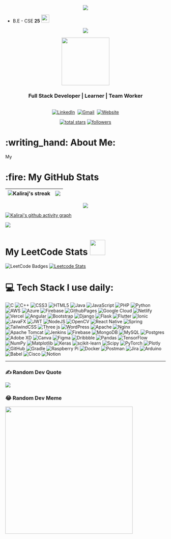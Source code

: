 <p align="center">
  <img src="https://capsule-render.vercel.app/api?type=waving&color=gradient&height=300&section=header&text=Hey%20Everyone&fontSize=90" />
</p>

- B.E - CSE **25** <img src="https://github.com/Kalirajm01/Kalirajm01/assets/92640470/f7475865-7b60-4fa6-aa8a-41a2b60e0155" height="25">

<p align="center">
  <a href="https://github.com/DenverCoder1/readme-typing-svg"><img src="https://readme-typing-svg.herokuapp.com?color=F73C07&lines=I+am+Kaliraj+%F0%9F%91%8B+;Computer%20Science%20Engineer;Full%20Stack%20Developer;Self%20Learner&center=true&width=380&height=45"></a>
</p>
<div id="header" align="center">
  <img src="https://media.giphy.com/media/jdPMeyv9rn0hZHh8n9/giphy.gif" width="150"/>
</div>

<h3 align="center">Full Stack Developer | Learner | Team Worker</h3>


<p align="center">
<br>
<a href="https://www.linkedin.com/in/kaliraj01/"><img src="https://img.shields.io/badge/linkedin-%230077B5.svg?&style=for-the-badge&logo=linkedin&logoColor=white" alt="LinkedIn" /></a>&nbsp;
<a href="mailto:kalirajm01@gmail.com?subject=Hi%20Kaliraj"><img src="https://img.shields.io/badge/gmail-%23D14836.svg?&style=for-the-badge&logo=gmail&logoColor=white" alt="Gmail"/></a>&nbsp;
<a href="https://kaliraj.netlify.app/"><img alt="Website" src="https://img.shields.io/website?style=for-the-badge&up_message=portfolio&url=https%3A%2F%2Fkkvanonymous.github.io%2F"></a>
</p>

<p align="center">
  <a href="https://github.com/Kalirajm01?tab=repositories&sort=stargazers">
    <img alt="total stars" title="Total stars on GitHub" src="https://custom-icon-badges.herokuapp.com/badge/dynamic/json?logo=star&color=55960c&labelColor=488207&label=Stars&style=for-the-badge&query=%24.stars&url=https://api.github-star-counter.workers.dev/user/kalirajm01"/></a>
  <a href="https://github.com/kalirajm01?tab=followers">
    <img alt="followers" title="Follow me on Github" src="https://custom-icon-badges.herokuapp.com/github/followers/kalirajm01?color=236ad3&labelColor=1155ba&style=for-the-badge&logo=person-add&label=Follow&logoColor=white"/></a>
</p>

<h1> :writing_hand: About Me:</h1>

My

<h1> :fire: My GitHub Stats</h1>

|<img align=center alt="Kaliraj's streak" src="https://github-readme-stats.vercel.app/api?username=kalirajm01&show_icons=true&count_private=true&include_all_commits=true"/>|<img src="https://github-readme-streak-stats.herokuapp.com/?&user=kalirajm01&theme=dark"/>|
|---|---|

<p align="center">
<img src="https://github-profile-trophy.vercel.app/?username=kalirajm01&theme=darkhub">

[![Kaliraj's github activity graph](https://github-readme-activity-graph.vercel.app/graph?username=kalirajm01&bg_color=000000&color=ffffff&line=51f565&point=ffffff&area=true&hide_border=true)](https://github.com/kalirajm01/github-readme-activity-graph)
</p>

![](https://github-contributor-stats.vercel.app/api?username=kalirajm01&limit=5&theme=highcontrast&combine_all_yearly_contributions=true)

<h1>My LeetCode Stats <img src="https://media.giphy.com/media/cmOBZdewjfLzV9NQiH/giphy.gif" width="48" /></h1>

<img src="https://leetcode-badge-showcase.vercel.app/api?username=kalirajm&theme=mint" alt="LeetCode Badges"/> [![Leetcode Stats](https://leetcard.jacoblin.cool/kalirajm?ext=contest&theme=dark)](https://leetcode.com/kalirajm)

# 💻 Tech Stack I use daily:
![C](https://img.shields.io/badge/c-%2300599C.svg?style=flat-square&logo=c&logoColor=white) ![C++](https://img.shields.io/badge/c++-%2300599C.svg?style=flat-square&logo=c%2B%2B&logoColor=white) ![CSS3](https://img.shields.io/badge/css3-%231572B6.svg?style=flat-square&logo=css3&logoColor=white) ![HTML5](https://img.shields.io/badge/html5-%23E34F26.svg?style=flat-square&logo=html5&logoColor=white) ![Java](https://img.shields.io/badge/java-%23ED8B00.svg?style=flat-square&logo=openjdk&logoColor=white) ![JavaScript](https://img.shields.io/badge/javascript-%23323330.svg?style=flat-square&logo=javascript&logoColor=%23F7DF1E) ![PHP](https://img.shields.io/badge/php-%23777BB4.svg?style=flat-square&logo=php&logoColor=white) ![Python](https://img.shields.io/badge/python-3670A0?style=flat-square&logo=python&logoColor=ffdd54) ![AWS](https://img.shields.io/badge/AWS-%23FF9900.svg?style=flat-square&logo=amazon-aws&logoColor=white) ![Azure](https://img.shields.io/badge/azure-%230072C6.svg?style=flat-square&logo=microsoftazure&logoColor=white) ![Firebase](https://img.shields.io/badge/firebase-%23039BE5.svg?style=flat-square&logo=firebase) ![GithubPages](https://img.shields.io/badge/github%20pages-121013?style=flat-square&logo=github&logoColor=white) ![Google Cloud](https://img.shields.io/badge/GoogleCloud-%234285F4.svg?style=flat-square&logo=google-cloud&logoColor=white) ![Netlify](https://img.shields.io/badge/netlify-%23000000.svg?style=flat-square&logo=netlify&logoColor=#00C7B7) ![Vercel](https://img.shields.io/badge/vercel-%23000000.svg?style=flat-square&logo=vercel&logoColor=white) ![Angular](https://img.shields.io/badge/angular-%23DD0031.svg?style=flat-square&logo=angular&logoColor=white) ![Bootstrap](https://img.shields.io/badge/bootstrap-%238511FA.svg?style=flat-square&logo=bootstrap&logoColor=white) ![Django](https://img.shields.io/badge/django-%23092E20.svg?style=flat-square&logo=django&logoColor=white) ![Flask](https://img.shields.io/badge/flask-%23000.svg?style=flat-square&logo=flask&logoColor=white) ![Flutter](https://img.shields.io/badge/Flutter-%2302569B.svg?style=flat-square&logo=Flutter&logoColor=white) ![Ionic](https://img.shields.io/badge/Ionic-%233880FF.svg?style=flat-square&logo=Ionic&logoColor=white) ![JavaFX](https://img.shields.io/badge/javafx-%23FF0000.svg?style=flat-square&logo=javafx&logoColor=white) ![JWT](https://img.shields.io/badge/JWT-black?style=flat-square&logo=JSON%20web%20tokens) ![NodeJS](https://img.shields.io/badge/node.js-6DA55F?style=flat-square&logo=node.js&logoColor=white) ![OpenCV](https://img.shields.io/badge/opencv-%23white.svg?style=flat-square&logo=opencv&logoColor=white) ![React Native](https://img.shields.io/badge/react_native-%2320232a.svg?style=flat-square&logo=react&logoColor=%2361DAFB) ![Spring](https://img.shields.io/badge/spring-%236DB33F.svg?style=flat-square&logo=spring&logoColor=white) ![TailwindCSS](https://img.shields.io/badge/tailwindcss-%2338B2AC.svg?style=flat-square&logo=tailwind-css&logoColor=white) ![Three js](https://img.shields.io/badge/threejs-black?style=flat-square&logo=three.js&logoColor=white) ![WordPress](https://img.shields.io/badge/WordPress-%23117AC9.svg?style=flat-square&logo=WordPress&logoColor=white) ![Apache](https://img.shields.io/badge/apache-%23D42029.svg?style=flat-square&logo=apache&logoColor=white) ![Nginx](https://img.shields.io/badge/nginx-%23009639.svg?style=flat-square&logo=nginx&logoColor=white) ![Apache Tomcat](https://img.shields.io/badge/apache%20tomcat-%23F8DC75.svg?style=flat-square&logo=apache-tomcat&logoColor=black) ![Jenkins](https://img.shields.io/badge/jenkins-%232C5263.svg?style=flat-square&logo=jenkins&logoColor=white) ![Firebase](https://img.shields.io/badge/firebase-a08021?style=flat-square&logo=firebase&logoColor=ffcd34) ![MongoDB](https://img.shields.io/badge/MongoDB-%234ea94b.svg?style=flat-square&logo=mongodb&logoColor=white) ![MySQL](https://img.shields.io/badge/mysql-4479A1.svg?style=flat-square&logo=mysql&logoColor=white) ![Postgres](https://img.shields.io/badge/postgres-%23316192.svg?style=flat-square&logo=postgresql&logoColor=white) ![Adobe XD](https://img.shields.io/badge/Adobe%20XD-470137?style=flat-square&logo=Adobe%20XD&logoColor=#FF61F6) ![Canva](https://img.shields.io/badge/Canva-%2300C4CC.svg?style=flat-square&logo=Canva&logoColor=white) ![Figma](https://img.shields.io/badge/figma-%23F24E1E.svg?style=flat-square&logo=figma&logoColor=white) ![Dribbble](https://img.shields.io/badge/Dribbble-EA4C89?style=flat-square&logo=dribbble&logoColor=white) ![Pandas](https://img.shields.io/badge/pandas-%23150458.svg?style=flat-square&logo=pandas&logoColor=white) ![TensorFlow](https://img.shields.io/badge/TensorFlow-%23FF6F00.svg?style=flat-square&logo=TensorFlow&logoColor=white) ![NumPy](https://img.shields.io/badge/numpy-%23013243.svg?style=flat-square&logo=numpy&logoColor=white) ![Matplotlib](https://img.shields.io/badge/Matplotlib-%23ffffff.svg?style=flat-square&logo=Matplotlib&logoColor=black) ![Keras](https://img.shields.io/badge/Keras-%23D00000.svg?style=flat-square&logo=Keras&logoColor=white) ![scikit-learn](https://img.shields.io/badge/scikit--learn-%23F7931E.svg?style=flat-square&logo=scikit-learn&logoColor=white) ![Scipy](https://img.shields.io/badge/SciPy-%230C55A5.svg?style=flat-square&logo=scipy&logoColor=%white) ![PyTorch](https://img.shields.io/badge/PyTorch-%23EE4C2C.svg?style=flat-square&logo=PyTorch&logoColor=white) ![Plotly](https://img.shields.io/badge/Plotly-%233F4F75.svg?style=flat-square&logo=plotly&logoColor=white) ![GitHub](https://img.shields.io/badge/github-%23121011.svg?style=flat-square&logo=github&logoColor=white) ![Gradle](https://img.shields.io/badge/Gradle-02303A.svg?style=flat-square&logo=Gradle&logoColor=white) ![Raspberry Pi](https://img.shields.io/badge/-RaspberryPi-C51A4A?style=flat-square&logo=Raspberry-Pi) ![Docker](https://img.shields.io/badge/docker-%230db7ed.svg?style=flat-square&logo=docker&logoColor=white) ![Postman](https://img.shields.io/badge/Postman-FF6C37?style=flat-square&logo=postman&logoColor=white) ![Jira](https://img.shields.io/badge/jira-%230A0FFF.svg?style=flat-square&logo=jira&logoColor=white) ![Arduino](https://img.shields.io/badge/-Arduino-00979D?style=flat-square&logo=Arduino&logoColor=white) ![Babel](https://img.shields.io/badge/Babel-F9DC3e?style=flat-square&logo=babel&logoColor=black) ![Cisco](https://img.shields.io/badge/cisco-%23049fd9.svg?style=flat-square&logo=cisco&logoColor=black) ![Notion](https://img.shields.io/badge/Notion-%23000000.svg?style=flat-square&logo=notion&logoColor=white)

---

### ✍️ Random Dev Quote
![](https://quotes-github-readme.vercel.app/api?type=horizontal&theme=light)

### 😂 Random Dev Meme
<img src='https://memer-new.vercel.app/' style="height: 400px;"/>

<!---
Kalirajm01/Kalirajm01 is a ✨ special ✨ repository because its `README.md` (this file) appears on your GitHub profile.
You can click the Preview link to take a look at your changes.
--->
